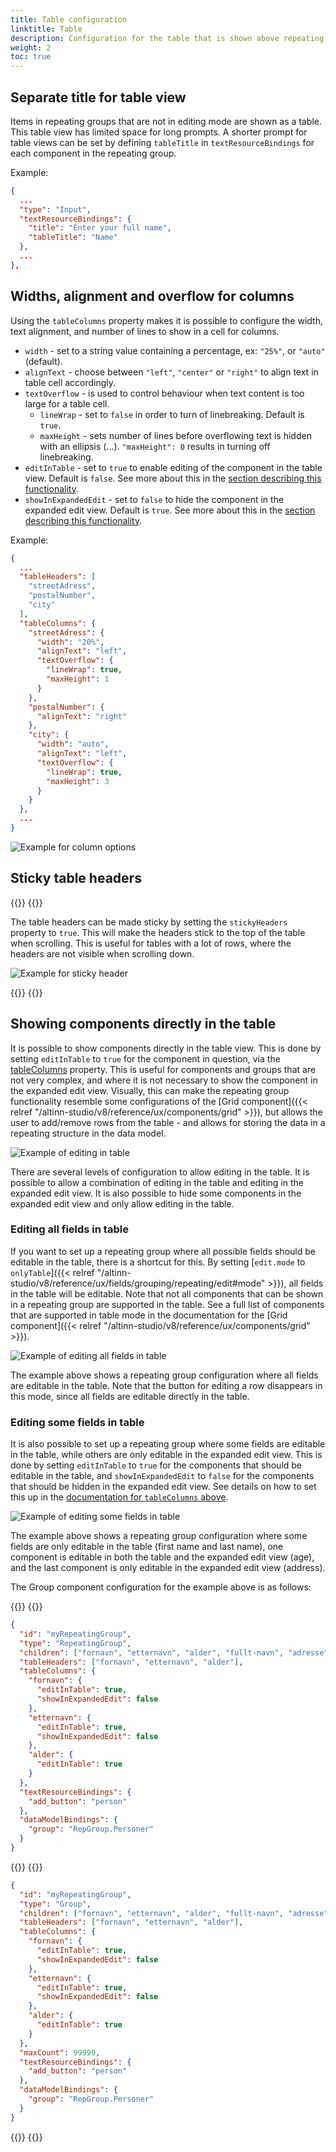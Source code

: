 ```yaml
---
title: Table configuration
linktitle: Table
description: Configuration for the table that is shown above repeating groups
weight: 2
toc: true
---
```


## Separate title for table view

Items in repeating groups that are not in editing mode are shown as a table. This table view has limited space for long prompts. A shorter prompt for table views can be set by defining `tableTitle` in `textResourceBindings` for each component in the repeating group.

Example:

```json
{
  ...
  "type": "Input",
  "textResourceBindings": {
    "title": "Enter your full name",
    "tableTitle": "Name"
  },
  ...
},
```

## Widths, alignment and overflow for columns

Using the `tableColumns` property makes it is possible to configure the width, text alignment, and number of lines to show in a cell for columns.

- `width` - set to a string value containing a percentage, ex: `"25%"`, or `"auto"` (default).
- `alignText` - choose between `"left"`, `"center"` or `"right"` to align text in table cell accordingly.
- `textOverflow` - is used to control behaviour when text content is too large for a table cell.
    - `lineWrap` - set to `false` in order to turn of linebreaking. Default is `true`.
    - `maxHeight` - sets number of lines before overflowing text is hidden with an ellipsis (...). `"maxHeight": 0` results in turning off linebreaking.
- `editInTable` - set to `true` to enable editing of the component in the table view. Default is `false`. See more about this in the [section describing this functionality](#showing-components-directly-in-the-table).
- `showInExpandedEdit` - set to `false` to hide the component in the expanded edit view. Default is `true`. See more about this in the [section describing this functionality](#showing-components-directly-in-the-table).

Example:

```json
{
  ...
  "tableHeaders": [
    "streetAdress",
    "postalNumber",
    "city"
  ],
  "tableColumns": {
    "streetAdress": {
      "width": "20%",
      "alignText": "left",
      "textOverflow": {
        "lineWrap": true, 
        "maxHeight": 1
      }
    },
    "postalNumber": {
      "alignText": "right"
    },
    "city": {
      "width": "auto",
      "alignText": "left",
      "textOverflow": {
        "lineWrap": true,
        "maxHeight": 3
      }
    }
  },
  ...
}
```

![Example for column options](column-options-example.png "Example for column options")

## Sticky table headers

{{<content-version-selector classes="border-box">}}
{{<content-version-container version-label="v4 (App Frontend)">}}

The table headers can be made sticky by setting the `stickyHeaders` property to `true`. This will make the headers stick
to the top of the table when scrolling. This is useful for tables with a lot of rows, where the headers are not visible
when scrolling down.

![Example for sticky header](sticky-header.gif "Example for sticky header")

{{</content-version-container>}}
{{</content-version-selector>}}

## Showing components directly in the table

It is possible to show components directly in the table view. This is done by setting `editInTable` to `true` for the
component in question, via the [tableColumns](#widths-alignment-and-overflow-for-columns) property. This is useful for
components and groups that are not very complex, and where it is not necessary to show the component in the expanded edit view.
Visually, this can make the repeating group functionality resemble some configurations of
the [Grid component]({{< relref "/altinn-studio/v8/reference/ux/components/grid" >}}), but allows the user to add/remove rows from the table - and allows
for storing the data in a repeating structure in the data model.

![Example of editing in table](components-in-table.png "Example of editing in table")

There are several levels of configuration to allow editing in the table. It is possible to allow a combination of
editing in the table and editing in the expanded edit view. It is also possible to hide some components in the expanded
edit view and only allow editing in the table.

### Editing all fields in table
If you want to set up a repeating group where all possible fields should be editable in the table, there is a shortcut
for this. By setting [`edit.mode` to `onlyTable`]({{< relref "/altinn-studio/v8/reference/ux/fields/grouping/repeating/edit#mode" >}}), all fields in the table will be editable. Note that not
all components that can be shown in a repeating group are supported in the table. See a full list of components that are
supported in table mode in the documentation for the [Grid component]({{< relref "/altinn-studio/v8/reference/ux/components/grid" >}}).

![Example of editing all fields in table](only-editing-in-table.gif "Example")

The example above shows a repeating group configuration where all fields are editable in the table. Note that the
button for editing a row disappears in this mode, since all fields are editable directly in the table.

### Editing some fields in table
It is also possible to set up a repeating group where some fields are editable in the table, while others are only
editable in the expanded edit view. This is done by setting `editInTable` to `true` for the components that should be
editable in the table, and `showInExpandedEdit` to `false` for the components that should be hidden in the expanded
edit view. See details on how to set this up in
the [documentation for `tableColumns` above](#widths-alignment-and-overflow-for-columns).

![Example of editing some fields in table](mixed-editing.gif "Example")

The example above shows a repeating group configuration where some fields are only editable in the
table (first name and last name), one component is editable in both the table and the expanded edit view (age), and
the last component is only editable in the expanded edit view (address).

The Group component configuration for the example above is as follows:

{{<content-version-selector classes="border-box">}}
{{<content-version-container version-label="v4 (App Frontend)">}}

```json
{
  "id": "myRepeatingGroup",
  "type": "RepeatingGroup",
  "children": ["fornavn", "etternavn", "alder", "fullt-navn", "adresse"],
  "tableHeaders": ["fornavn", "etternavn", "alder"],
  "tableColumns": {
    "fornavn": {
      "editInTable": true,
      "showInExpandedEdit": false
    },
    "etternavn": {
      "editInTable": true,
      "showInExpandedEdit": false
    },
    "alder": {
      "editInTable": true
    }
  },
  "textResourceBindings": {
    "add_button": "person"
  },
  "dataModelBindings": {
    "group": "RepGroup.Personer"
  }
}
```

{{</content-version-container >}}
{{<content-version-container version-label="v3 (App Frontend)">}}

```json
{
  "id": "myRepeatingGroup",
  "type": "Group",
  "children": ["fornavn", "etternavn", "alder", "fullt-navn", "adresse"],
  "tableHeaders": ["fornavn", "etternavn", "alder"],
  "tableColumns": {
    "fornavn": {
      "editInTable": true,
      "showInExpandedEdit": false
    },
    "etternavn": {
      "editInTable": true,
      "showInExpandedEdit": false
    },
    "alder": {
      "editInTable": true
    }
  },
  "maxCount": 99999,
  "textResourceBindings": {
    "add_button": "person"
  },
  "dataModelBindings": {
    "group": "RepGroup.Personer"
  }
}
```

{{</content-version-container>}}
{{</content-version-selector>}}
